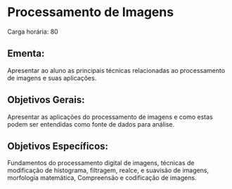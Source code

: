 # Processamento de Imagens

Carga horária: 80

## Ementa:

Apresentar ao aluno as principais técnicas relacionadas ao processamento de imagens e suas aplicações.

## Objetivos Gerais:

Apresentar as aplicações do processamento de imagens e como estas podem ser entendidas como fonte de dados para análise.

## Objetivos Específicos:

Fundamentos do processamento digital de imagens, técnicas de modificação de histograma, filtragem, realce, e suavisão de imagens, morfologia matemática, Compreensão e codificação de imagens.